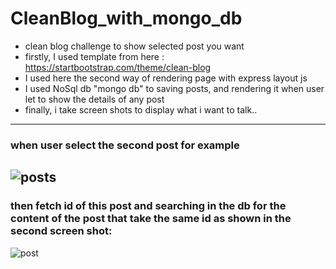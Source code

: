 # CleanBlog_with_mongo_db
- clean blog challenge to show selected post you want
- firstly, I used template from here :
    https://startbootstrap.com/theme/clean-blog
- I used here the second way of rendering page with express layout js
- I used NoSql db "mongo db" to saving posts, and rendering it when user let to show the details of any post
- finally, i take screen shots to display what i want to talk..
---
### when user select the second post for example
![posts](https://user-images.githubusercontent.com/94392724/202017741-077ff32b-7a43-4fbc-ba81-4aec76d0b606.png)
---
### then fetch id of this post and searching in the db for the content of the post that take the same id as shown in the second screen shot:
![post](https://user-images.githubusercontent.com/94392724/202018041-6584e698-2129-4ab2-80ff-2a93194e9b25.png)

